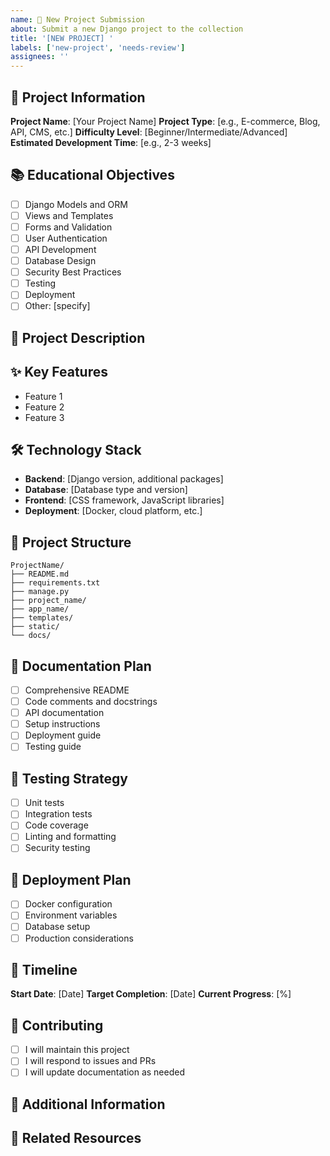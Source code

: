 ```yaml
---
name: 🌟 New Project Submission
about: Submit a new Django project to the collection
title: '[NEW PROJECT] '
labels: ['new-project', 'needs-review']
assignees: ''
---
```


## 🌟 Project Information
<!-- Basic information about your project -->

**Project Name**: [Your Project Name]
**Project Type**: [e.g., E-commerce, Blog, API, CMS, etc.]
**Difficulty Level**: [Beginner/Intermediate/Advanced]
**Estimated Development Time**: [e.g., 2-3 weeks]

## 📚 Educational Objectives
<!-- What Django concepts will this project teach? -->

- [ ] Django Models and ORM
- [ ] Views and Templates
- [ ] Forms and Validation
- [ ] User Authentication
- [ ] API Development
- [ ] Database Design
- [ ] Security Best Practices
- [ ] Testing
- [ ] Deployment
- [ ] Other: [specify]

## 🎯 Project Description
<!-- A clear and concise description of what your project does -->

## ✨ Key Features
<!-- List the main features of your project -->

- Feature 1
- Feature 2
- Feature 3

## 🛠️ Technology Stack
<!-- What technologies will be used? -->

- **Backend**: [Django version, additional packages]
- **Database**: [Database type and version]
- **Frontend**: [CSS framework, JavaScript libraries]
- **Deployment**: [Docker, cloud platform, etc.]

## 📁 Project Structure
<!-- Brief overview of your planned project structure -->

```
ProjectName/
├── README.md
├── requirements.txt
├── manage.py
├── project_name/
├── app_name/
├── templates/
├── static/
└── docs/
```

## 📖 Documentation Plan
<!-- How will you document this project? -->

- [ ] Comprehensive README
- [ ] Code comments and docstrings
- [ ] API documentation
- [ ] Setup instructions
- [ ] Deployment guide
- [ ] Testing guide

## 🧪 Testing Strategy
<!-- How will you ensure code quality? -->

- [ ] Unit tests
- [ ] Integration tests
- [ ] Code coverage
- [ ] Linting and formatting
- [ ] Security testing

## 🚀 Deployment Plan
<!-- How will users deploy this project? -->

- [ ] Docker configuration
- [ ] Environment variables
- [ ] Database setup
- [ ] Production considerations

## 📅 Timeline
<!-- When do you plan to complete this project? -->

**Start Date**: [Date]
**Target Completion**: [Date]
**Current Progress**: [%]

## 🤝 Contributing
<!-- Will you maintain this project? -->

- [ ] I will maintain this project
- [ ] I will respond to issues and PRs
- [ ] I will update documentation as needed

## 📝 Additional Information
<!-- Any other details about your project -->

## 🔗 Related Resources
<!-- Links to similar projects, tutorials, or references -->
